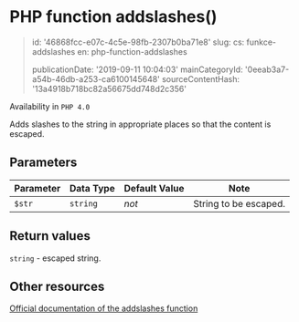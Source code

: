 PHP function addslashes()
=========================

> id: '46868fcc-e07c-4c5e-98fb-2307b0ba71e8'
> slug:
> 	cs: funkce-addslashes
> 	en: php-function-addslashes
> 
> publicationDate: '2019-09-11 10:04:03'
> mainCategoryId: '0eeab3a7-a54b-46db-a253-ca6100145648'
> sourceContentHash: '13a4918b718bc82a56675dd748d2c356'

Availability in `PHP 4.0`

Adds slashes to the string in appropriate places so that the content is escaped.

Parameters
--------------

| Parameter | Data Type | Default Value | Note |
|-----|-----|-----|-----|
| `$str` | `string` | *not* | String to be escaped. |


Return values
----------------

`string` - escaped string.

Other resources
------------

[Official documentation of the addslashes function](https://www.php.net/manual/en/function.addslashes.php)
